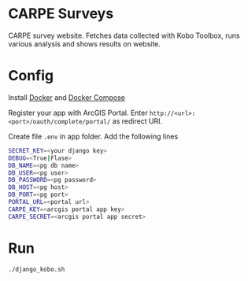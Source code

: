# CARPE Surveys
CARPE survey website. Fetches data collected with Kobo Toolbox, runs various analysis and shows results on website.

# Config

Install [Docker](https://docs.docker.com/install) and [Docker Compose](https://docs.docker.com/compose/install/)

Register your app with ArcGIS Portal. Enter `http://<url>:<port>/oauth/complete/portal/` as redirect URI.

Create file `.env` in app folder. Add the following lines

```bash
SECRET_KEY=<your django key>
DEBUG=<True|Flase>
DB_NAME=<pg db name>
DB_USER=<pg user>
DB_PASSWORD=<pg password>
DB_HOST=<pg host>
DB_PORT=<pg port>
PORTAL_URL=<portal url>
CARPE_KEY=<arcgis portal app key>
CARPE_SECRET=<arcgis portal app secret>
```

# Run

```./django_kobo.sh```

